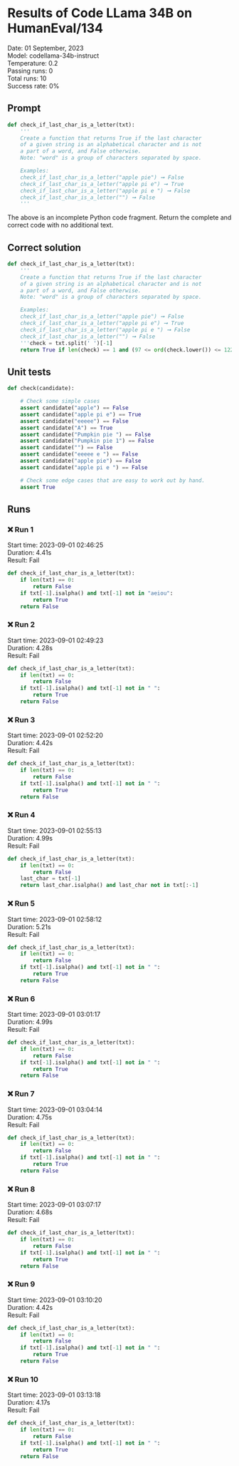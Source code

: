 # Results of Code LLama 34B on HumanEval/134
Date: 01 September, 2023<br />
Model: codellama-34b-instruct<br />
Temperature: 0.2<br />
Passing runs: 0<br />
Total runs: 10<br />
Success rate: 0%
## Prompt
```python
def check_if_last_char_is_a_letter(txt):
    '''
    Create a function that returns True if the last character
    of a given string is an alphabetical character and is not
    a part of a word, and False otherwise.
    Note: "word" is a group of characters separated by space.

    Examples:
    check_if_last_char_is_a_letter("apple pie") ➞ False
    check_if_last_char_is_a_letter("apple pi e") ➞ True
    check_if_last_char_is_a_letter("apple pi e ") ➞ False
    check_if_last_char_is_a_letter("") ➞ False 
    '''
```
The above is an incomplete Python code fragment. Return the complete and correct code with no additional text.
## Correct solution
```python
def check_if_last_char_is_a_letter(txt):
    '''
    Create a function that returns True if the last character
    of a given string is an alphabetical character and is not
    a part of a word, and False otherwise.
    Note: "word" is a group of characters separated by space.

    Examples:
    check_if_last_char_is_a_letter("apple pie") ➞ False
    check_if_last_char_is_a_letter("apple pi e") ➞ True
    check_if_last_char_is_a_letter("apple pi e ") ➞ False
    check_if_last_char_is_a_letter("") ➞ False 
    '''check = txt.split(' ')[-1]
    return True if len(check) == 1 and (97 <= ord(check.lower()) <= 122) else False
```
## Unit tests
```python
def check(candidate):

    # Check some simple cases
    assert candidate("apple") == False
    assert candidate("apple pi e") == True
    assert candidate("eeeee") == False
    assert candidate("A") == True
    assert candidate("Pumpkin pie ") == False
    assert candidate("Pumpkin pie 1") == False
    assert candidate("") == False
    assert candidate("eeeee e ") == False
    assert candidate("apple pie") == False
    assert candidate("apple pi e ") == False

    # Check some edge cases that are easy to work out by hand.
    assert True
```
## Runs
### ❌ Run 1
Start time: 2023-09-01 02:46:25<br />
Duration: 4.41s<br />
Result: Fail
```python
def check_if_last_char_is_a_letter(txt):
    if len(txt) == 0:
        return False
    if txt[-1].isalpha() and txt[-1] not in "aeiou":
        return True
    return False
```
### ❌ Run 2
Start time: 2023-09-01 02:49:23<br />
Duration: 4.28s<br />
Result: Fail
```python
def check_if_last_char_is_a_letter(txt):
    if len(txt) == 0:
        return False
    if txt[-1].isalpha() and txt[-1] not in " ":
        return True
    return False
```
### ❌ Run 3
Start time: 2023-09-01 02:52:20<br />
Duration: 4.42s<br />
Result: Fail
```python
def check_if_last_char_is_a_letter(txt):
    if len(txt) == 0:
        return False
    if txt[-1].isalpha() and txt[-1] not in " ":
        return True
    return False
```
### ❌ Run 4
Start time: 2023-09-01 02:55:13<br />
Duration: 4.99s<br />
Result: Fail
```python
def check_if_last_char_is_a_letter(txt):
    if len(txt) == 0:
        return False
    last_char = txt[-1]
    return last_char.isalpha() and last_char not in txt[:-1]
```
### ❌ Run 5
Start time: 2023-09-01 02:58:12<br />
Duration: 5.21s<br />
Result: Fail
```python
def check_if_last_char_is_a_letter(txt):
    if len(txt) == 0:
        return False
    if txt[-1].isalpha() and txt[-1] not in " ":
        return True
    return False
```
### ❌ Run 6
Start time: 2023-09-01 03:01:17<br />
Duration: 4.99s<br />
Result: Fail
```python
def check_if_last_char_is_a_letter(txt):
    if len(txt) == 0:
        return False
    if txt[-1].isalpha() and txt[-1] not in " ":
        return True
    return False
```
### ❌ Run 7
Start time: 2023-09-01 03:04:14<br />
Duration: 4.75s<br />
Result: Fail
```python
def check_if_last_char_is_a_letter(txt):
    if len(txt) == 0:
        return False
    if txt[-1].isalpha() and txt[-1] not in " ":
        return True
    return False
```
### ❌ Run 8
Start time: 2023-09-01 03:07:17<br />
Duration: 4.68s<br />
Result: Fail
```python
def check_if_last_char_is_a_letter(txt):
    if len(txt) == 0:
        return False
    if txt[-1].isalpha() and txt[-1] not in " ":
        return True
    return False
```
### ❌ Run 9
Start time: 2023-09-01 03:10:20<br />
Duration: 4.42s<br />
Result: Fail
```python
def check_if_last_char_is_a_letter(txt):
    if len(txt) == 0:
        return False
    if txt[-1].isalpha() and txt[-1] not in " ":
        return True
    return False
```
### ❌ Run 10
Start time: 2023-09-01 03:13:18<br />
Duration: 4.17s<br />
Result: Fail
```python
def check_if_last_char_is_a_letter(txt):
    if len(txt) == 0:
        return False
    if txt[-1].isalpha() and txt[-1] not in " ":
        return True
    return False
```
